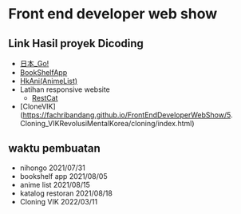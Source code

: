 # Front end developer web show
## Link Hasil proyek Dicoding
* [日本_Go!](https://fachribandang.github.io/FrontEndDeveloperWebShow/1.%20%E6%97%A5%E6%9C%AC_Go!/index.html)
* [BookShelfApp](https://fachribandang.github.io/FrontEndDeveloperWebShow/2.%20Fachri'sBookShelfApp/index.html)
* [HkAni(AnimeList)](https://fachribandang.github.io/FrontEndDeveloperWebShow/3.%20HkAni/dist/index.html) 
* Latihan responsive website
    * [RestCat](https://fachribandang.github.io/FrontEndDeveloperWebShow/4.%20RespnosiveWebSample/RestCat/dist/index.html)
* [CloneVIK](https://fachribandang.github.io/FrontEndDeveloperWebShow/5. Cloning_VIKRevolusiMentalKorea/cloning/index.html)

## waktu pembuatan
* nihongo 2021/07/31
* bookshelf app 2021/08/05
* anime list 2021/08/15
* katalog restoran 2021/08/18
* Cloning VIK 2022/03/11
